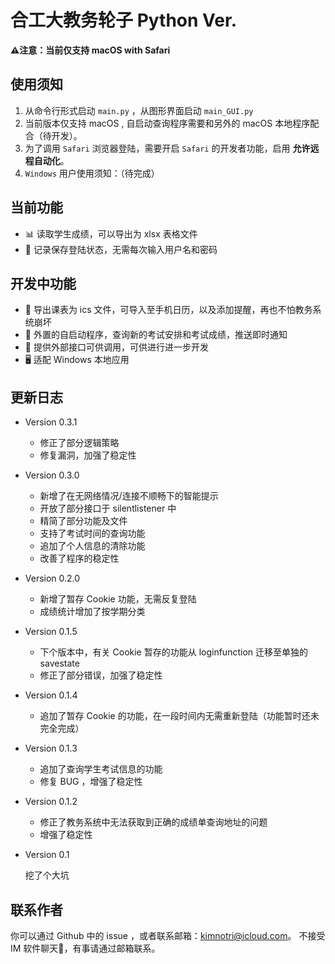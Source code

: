 # 合工大教务轮子 Python Ver.

**⚠️注意：当前仅支持 macOS with Safari**

## 使用须知
1. 从命令行形式启动 `main.py` ，从图形界面启动 `main_GUI.py`
2. 当前版本仅支持 macOS , 自启动查询程序需要和另外的 macOS 本地程序配合（待开发）。
3. 为了调用 `Safari` 浏览器登陆，需要开启 `Safari` 的开发者功能，启用 **允许远程自动化**。
4. `Windows` 用户使用须知：（待完成）

## 当前功能
* 📊 读取学生成绩，可以导出为 xlsx 表格文件
* 🤔 记录保存登陆状态，无需每次输入用户名和密码

## 开发中功能
* 📒 导出课表为 ics 文件，可导入至手机日历，以及添加提醒，再也不怕教务系统崩坏
* 🏅 外置的自启动程序，查询新的考试安排和考试成绩，推送即时通知
* 🌝 提供外部接口可供调用，可供进行进一步开发
* 🖥 适配 Windows 本地应用

## 更新日志

* Version 0.3.1

    * 修正了部分逻辑策略
    * 修复漏洞，加强了稳定性

* Version 0.3.0

    * 新增了在无网络情况/连接不顺畅下的智能提示
    * 开放了部分接口于 silentlistener 中
    * 精简了部分功能及文件
    * 支持了考试时间的查询功能
    * 追加了个人信息的清除功能
    * 改善了程序的稳定性

* Version 0.2.0

    * 新增了暂存 Cookie 功能，无需反复登陆
    * 成绩统计增加了按学期分类

* Version 0.1.5

    * 下个版本中，有关 Cookie 暂存的功能从 loginfunction 迁移至单独的 savestate
    * 修正了部分错误，加强了稳定性
    

* Version 0.1.4

    * 追加了暂存 Cookie 的功能，在一段时间内无需重新登陆（功能暂时还未完全完成）


* Version 0.1.3

    * 追加了查询学生考试信息的功能
    * 修复 BUG ，增强了稳定性

* Version 0.1.2

    * 修正了教务系统中无法获取到正确的成绩单查询地址的问题
    * 增强了稳定性

* Version 0.1

    挖了个大坑


## 联系作者
你可以通过 Github 中的 issue ，或者联系邮箱：kimnotri@icloud.com。
不接受 IM 软件聊天🌝，有事请通过邮箱联系。